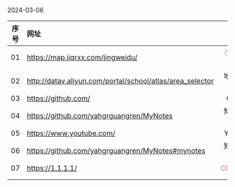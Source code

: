 2024-03-06

| 序号  | 网址                                                        |                     备注                      |
| :-: | :-------------------------------------------------------- | :-----------------------------------------: |
| 01  | https://map.jiqrxx.com/jingweidu/                         |      <font color=SkyBlue> 在线经纬度</font>      |
| 02  | http://datav.aliyun.com/portal/school/atlas/area_selector |                    地理小工具                    |
| 03  | https://github.com/                                       |                   GitHub                    |
| 04  | https://github.com/yahgrguangren/MyNotes                  |                   知识库存放地                    |
| 05  | https://www.youtube.com/                                  |                   Youtube                   |
| 06  | https://github.com/yahgrguangren/MyNotes#mynotes          |                   知识库存放地                    |
| 07  | https://1.1.1.1/                                          | <font color=PaleVioletRed>Cloudflare</font> |
|     |                                                           |                                             |
|     |                                                           |                                             |

